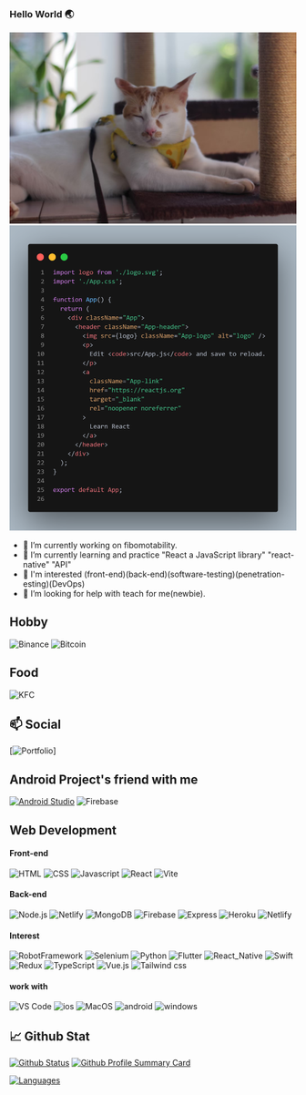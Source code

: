 ### Hello World 🌏

![Banner](/image/github_banner.jpg)
![Banner](/image/original-reactapp.png)

- 🔭 I’m currently working on fibomotability.
- 🌱 I’m currently learning and practice "React a JavaScript library" "react-native" "API"
- 🔭 I'm interested  (front-end)(back-end)(software-testing)(penetration-esting)(DevOps)
- 🤔 I’m looking for help with teach for me(newbie).

## Hobby
![Binance](https://img.shields.io/badge/Binance-FCD535?style=for-the-badge&logo=binance&logoColor=white)
![Bitcoin](https://img.shields.io/badge/Bitcoin-000000?style=for-the-badge&logo=bitcoin&logoColor=white)

## Food
![KFC](https://img.shields.io/badge/KFC-F40027?style=for-the-badge&logo=kfc&logoColor=white)

## 📫 Social
[![Portfolio](https://img.shields.io/website?color=FF9999&style=flat-square&up_message=Portfolio&url=https%3A%2F%2Fmikkipastel.web.app)]


## Android Project's friend with me
[![Android Studio](https://img.shields.io/badge/Android_Studio-3DDC84?style=for-the-badge&logo=android-studio&logoColor=white)](https://play.google.com/store/apps/details?id=com.project.getpets)
![Firebase](https://img.shields.io/badge/firebase-ffca28?style=for-the-badge&logo=firebase&logoColor=black)


## Web Development
#### Front-end
![HTML](https://img.shields.io/badge/HTML5-E34F26?style=for-the-badge&logo=html5&logoColor=white)
![CSS](https://img.shields.io/badge/CSS3-1572B6?style=for-the-badge&logo=css3&logoColor=white)
![Javascript](https://img.shields.io/badge/JavaScript-323330?style=for-the-badge&logo=javascript&logoColor=F7DF1E)
![React](https://img.shields.io/badge/React-20232A?style=for-the-badge&logo=react&logoColor=61DAFB)
![Vite](https://img.shields.io/badge/Vite-B73BFE?style=for-the-badge&logo=vite&logoColor=FFD62E)

#### Back-end
![Node.js](https://img.shields.io/badge/Node.js-339933?style=for-the-badge&logo=nodedotjs&logoColor=white)
![Netlify](https://img.shields.io/badge/fastapi-109989?style=for-the-badge&logo=FASTAPI&logoColor=white)
![MongoDB](https://img.shields.io/badge/MongoDB-4EA94B?style=for-the-badge&logo=mongodb&logoColor=white)
![Firebase](https://img.shields.io/badge/firebase-ffca28?style=for-the-badge&logo=firebase&logoColor=black)
![Express](https://img.shields.io/badge/Express.js-000000?style=for-the-badge&logo=express&logoColor=white)
![Heroku](https://img.shields.io/badge/Heroku-430098?style=for-the-badge&logo=heroku&logoColor=white)
![Netlify](https://img.shields.io/badge/Netlify-00C7B7?style=for-the-badge&logo=netlify&logoColor=white)

#### Interest
![RobotFramework](https://img.shields.io/badge/Robot%20Framework-000000?style=for-the-badge&logo=robot-framework&logoColor=white)
![Selenium](https://img.shields.io/badge/Selenium-43B02A?style=for-the-badge&logo=Selenium&logoColor=white)
![Python](https://img.shields.io/badge/Python-14354C?style=for-the-badge&logo=python&logoColor=white)
![Flutter](https://img.shields.io/badge/Flutter-02569B?style=for-the-badge&logo=flutter&logoColor=white)
![React_Native](https://img.shields.io/badge/React_Native-20232A?style=for-the-badge&logo=react&logoColor=61DAFB)
![Swift](https://img.shields.io/badge/Swift-FA7343?style=for-the-badge&logo=swift&logoColor=white)
![Redux](https://img.shields.io/badge/Redux-593D88?style=for-the-badge&logo=redux&logoColor=white)
![TypeScript](https://img.shields.io/badge/TypeScript-007ACC?style=for-the-badge&logo=typescript&logoColor=white)
![Vue.js](https://img.shields.io/badge/Vue.js-35495E?style=for-the-badge&logo=vue.js&logoColor=4FC08D)
![Tailwind css](https://img.shields.io/badge/Tailwind_CSS-38B2AC?style=for-the-badge&logo=tailwind-css&logoColor=white)

#### work with
![VS Code](https://img.shields.io/badge/Visual_Studio_Code-0078D4?style=for-the-badge&logo=visual%20studio%20code&logoColor=white)
![ios](https://img.shields.io/badge/iOS-000000?style=for-the-badge&logo=ios&logoColor=white)
![MacOS](https://img.shields.io/badge/mac%20os-000000?style=for-the-badge&logo=apple&logoColor=white)
![android](https://img.shields.io/badge/Android-3DDC84?style=for-the-badge&logo=android&logoColor=white)
![windows](https://img.shields.io/badge/Windows-0078D6?style=for-the-badge&logo=windows&logoColor=white)


## 📈 Github Stat

[![Github Status](https://github-readme-stats.vercel.app/api?username=phoptorn&count_private=true&theme=onedark&show_icons=true)](https://github.com/Phoptorn)
[![Github Profile Summary Card](https://github-profile-summary-cards.vercel.app/api/cards/profile-details?username=phoptorn&theme=vue)](https://github.com/Phoptorn)

[![Languages](https://github-readme-stats.vercel.app/api/top-langs/?username=phoptorn&layout=compact&langs_count=10&hide_border=true&custom_title=Languages&bg_color=f5f5f5)](https://github.com/Phoptorn)

<!--
### Hi there 👋
**Phoptorn/phoptorn** is a ✨ _special_ ✨ repository because its `README.md` (this file) appears on your GitHub profile.

Here are some ideas to get you started:

- 🔭 I’m currently working on ...
- 🌱 I’m currently learning ...
- 👯 I’m looking to collaborate on ...
- 🤔 I’m looking for help with ...
- 💬 Ask me about ...
- 📫 How to reach me: ...
- 😄 Pronouns: ...
- ⚡ Fun fact: ...
-->
